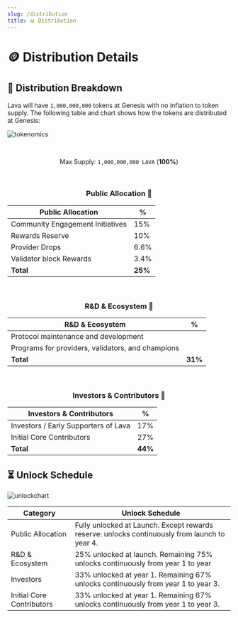 ```yaml
---
slug: /distribution
title: 📊 Distribution
---
```




# 🪙 Distribution Details

## 🧮 Distribution Breakdown 

Lava will have `1,000,000,000` tokens at Genesis with no inflation to token supply. The following table and chart shows how the tokens are distributed at Genesis:

![tokenomics](/img/tokenomics/bargraph.png)

<center>

<br/>


Max Supply: `1,000,000,000 LAVA` (**100%**)

<br />

### Public Allocation 🎁

| Public Allocation                    | %    |
|--------------------------------------|------|
| Community Engagement Initiatives     | 15%  |
| Rewards Reserve                      | 10%  |
| Provider Drops                       | 6.6% |
| Validator block Rewards              | 3.4% |
| **Total**                            | **25%** |

<br />

### R&D & Ecosystem 🌱


| R&D & Ecosystem                                   |  % |
|---------------------------------------------------|----|
| Protocol maintenance and development              |    |
| Programs for providers, validators, and champions |    |
| **Total**                                         | **31%** |

<br />

### Investors & Contributors 👥 

| Investors & Contributors               | % |
|--------------------------|---|
| Investors / Early Supporters of Lava | 17% |
| Initial Core Contributors            | 27% |
| **Total**                | **44%** |

</center>

## ⏳ Unlock Schedule

![unlockchart](/img/tokenomics/linegraph.png)

| Category                   | Unlock Schedule                                                                                                       |
|----------------------------|-----------------------------------------------------------------------------------------------------------------------|
| Public Allocation          | Fully unlocked at Launch.  Except rewards reserve: unlocks continuously from launch to year 4.  |
| R&D & Ecosystem            | 25% unlocked at launch. Remaining 75% unlocks continuously from year 1 to year |
| Investors                  | 33% unlocked at year 1. Remaining 67% unlocks continuously from year 1 to year 3.  |
| Initial Core Contributors | 33% unlocked at year 1. Remaining 67% unlocks continuously from year 1 to year 3.   |

